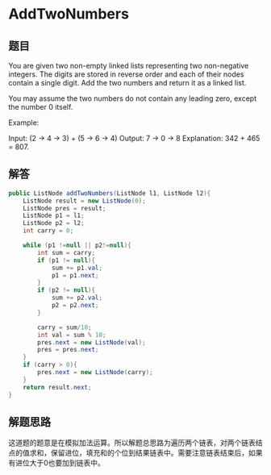 # AddTwoNumbers
## 题目
You are given two non-empty linked lists representing two non-negative integers. The digits are stored in reverse order and each of their nodes contain a single digit. Add the two numbers and return it as a linked list.

You may assume the two numbers do not contain any leading zero, except the number 0 itself.

Example:

Input: (2 -> 4 -> 3) + (5 -> 6 -> 4)
Output: 7 -> 0 -> 8
Explanation: 342 + 465 = 807.

## 解答
```java
public ListNode addTwoNumbers(ListNode l1, ListNode l2){
    ListNode result = new ListNode(0);
    ListNode pres = result;
    ListNode p1 = l1;
    ListNode p2 = l2;
    int carry = 0;

    while (p1 !=null || p2!=null){
        int sum = carry;
        if (p1 != null){
            sum += p1.val;
            p1 = p1.next;
        }
        if (p2 != null){
            sum += p2.val;
            p2 = p2.next;
        }

        carry = sum/10;
        int val = sum % 10;
        pres.next = new ListNode(val);
        pres = pres.next;
    }
    if (carry > 0){
        pres.next = new ListNode(carry);
    }
    return result.next;
}
```
## 解题思路
这道题的题意是在模拟加法运算。所以解题总思路为遍历两个链表，对两个链表结点的值求和，保留进位，填充和的个位到结果链表中。需要注意链表结束后，如果有进位大于0也要加到链表中。
